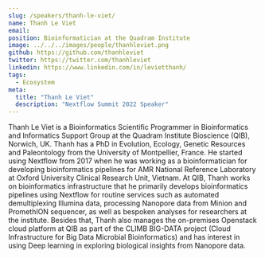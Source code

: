 ```yaml
---
slug: /speakers/thanh-le-viet/
name: Thanh Le Viet
email: 
position: Bioinformatician at the Quadram Institute
image: ../../../images/people/thanhleviet.png
github: https://github.com/thanhleviet
twitter: https://twitter.com/thanhleviet
linkedin: https://www.linkedin.com/in/levietthanh/
tags:
  - Ecosystem
meta:
  title: "Thanh Le Viet"
  description: "Nextflow Summit 2022 Speaker"
---
```

Thanh Le Viet is a Bioinformatics Scientific Programmer in Bioinformatics and Informatics Support Group at the Quadram Institute Bioscience (QIB), Norwich, UK. Thanh has a PhD in Evolution, Ecology, Genetic Resources and Paleontology from the University of Montpellier, France. He started using Nextflow from 2017 when he was working as a bioinformatician for developing bioinformatics pipelines for AMR National Reference Laboratory at Oxford University Clinical Research Unit, Vietnam.
At QIB, Thanh works on bioinformatics infrastructure that he primarily develops bioinformatics pipelines using Nextflow for routine services such as automated demultiplexing Illumina data, processing Nanopore data from Minion and PromethION sequencer, as well as bespoken analyses for researchers at the institute. Besides that, Thanh also manages the on-premises Openstack cloud platform at QIB as part of the CLIMB BIG-DATA project (Cloud Infrastructure for Big Data Microbial Bioinformatics) and has interest in using Deep learning in exploring biological insights from Nanopore data.
